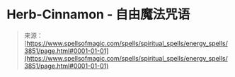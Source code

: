 <!--yml

category: 未分类

date: 2024-06-12 18:37:39

-->

# Herb-Cinnamon - 自由魔法咒语

> 来源：[https://www.spellsofmagic.com/spells/spiritual_spells/energy_spells/3851/page.html#0001-01-01](https://www.spellsofmagic.com/spells/spiritual_spells/energy_spells/3851/page.html#0001-01-01)
